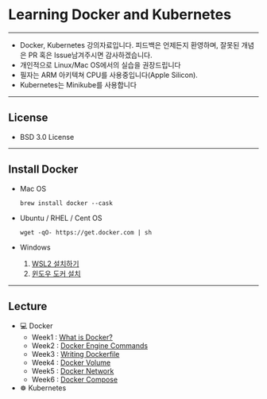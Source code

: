 Learning Docker and Kubernetes
===
***
- Docker, Kubernetes 강의자료입니다. 피드백은 언제든지 환영하며, 잘못된 개념은 PR 혹은 Issue남겨주시면 감사하겠습니다.
- 개인적으로 Linux/Mac OS에서의 실습을 권장드립니다
- 필자는 ARM 아키텍쳐 CPU를 사용중입니다(Apple Silicon).
- Kubernetes는 Minikube를 사용합니다
***
## License

- BSD 3.0 License
***
## Install Docker

- Mac OS

    ~~~
    brew install docker --cask
    ~~~

- Ubuntu / RHEL / Cent OS

    ~~~
    wget -qO- https://get.docker.com | sh
    ~~~

- Windows

    1. [WSL2 설치하기](https://gaesae.com/161)
    2. [윈도우 도커 설치](https://goddaehee.tistory.com/251)
***
## Lecture

- 💻 Docker
    - Week1 : [What is Docker?](./docker-1-What-is-docker%3F/Readme.md)
    - Week2 : [Docker Engine Commands](./docker-2-Docker-Engine-%26-Commands/Readme.md)
    - Week3 : [Writing Dockerfile]()
    - Week4 : [Docker Volume](./docker-4-Docker-Volume/Readme.md)
    - Week5 : [Docker Network](./docker-5-Docker-Network/Readme.md)
    - Week6 : [Docker Compose]()
- ☸️ Kubernetes